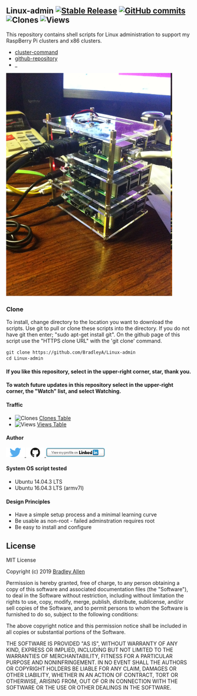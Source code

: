 ## Linux-admin   [![Stable Release](https://img.shields.io/badge/Release-2.104-blue.svg)](https://github.com/BradleyA/Linux-admin/releases/tag/2.104)    [![GitHub commits](https://img.shields.io/github/commits-since/BradleyA/Linux-admin/2.104.svg)](https://github.com/BradleyA/Linux-admin/commits/) <img alt="Clones" src="https://img.shields.io/static/v1?label=Clones&message=89&color=blue"> <img alt="Views" src="https://img.shields.io/static/v1?label=Views&message=446&color=blue">

This repository contains shell scripts for Linux administration to support my RaspBerry Pi clusters and x86 clusters.

 * [cluster-command](https://github.com/BradleyA/Linux-admin/tree/master/cluster-command)
 * [github-repository](https://github.com/BradleyA/Linux-admin/tree/master/github-repository)
 * _

<img id="respberry_cluster-1" src="images/IMG_2664.JPG" width="450" >

### Clone

To install, change directory to the location you want to download the scripts. Use git to pull or clone these scripts into the directory. If you do not have git then enter; "sudo apt-get install git". On the github page of this script use the "HTTPS clone URL" with the 'git clone' command.

    git clone https://github.com/BradleyA/Linux-admin
    cd Linux-admin

#### If you like this repository, select in the upper-right corner, star, thank you.
#### To watch future updates in this repository select in the upper-right corner, the "Watch" list, and select Watching.
 
#### Traffic

 * <img alt="Clones" src="https://img.shields.io/static/v1?label=Clones&message=89&color=blue">  [Clones Table](images/clone.table.md)
 * <img alt="Views" src="https://img.shields.io/static/v1?label=Views&message=446&color=blue">  [Views Table](images/view.table.md)

#### Author
[<img id="twitter" src="images/twitter.png" width="50" a="twitter.com/bradleyaustintx/">
](https://twitter.com/bradleyaustintx/)   [<img id="github" src="images/github.png" width="50" a="https://github.com/BradleyA/">
](https://github.com/BradleyA/)    [<img src="images/linkedin.png" style="max-width:100%;" >](https://www.linkedin.com/in/bradleyhallen)

#### System OS script tested
 * Ubuntu 14.04.3 LTS
 * Ubuntu 16.04.3 LTS (armv7l)

#### Design Principles
 * Have a simple setup process and a minimal learning curve
 * Be usable as non-root - failed adminstration requires root
 * Be easy to install and configure

## License
MIT License

Copyright (c) 2019  [Bradley Allen](https://www.linkedin.com/in/bradleyhallen)

Permission is hereby granted, free of charge, to any person obtaining a copy of this software and associated documentation files (the "Software"), to deal in the Software without restriction, including without limitation the rights to use, copy, modify, merge, publish, distribute, sublicense, and/or sell copies of the Software, and to permit persons to whom the Software is furnished to do so, subject to the following conditions:

The above copyright notice and this permission notice shall be included in all copies or substantial portions of the Software.

THE SOFTWARE IS PROVIDED "AS IS", WITHOUT WARRANTY OF ANY KIND, EXPRESS OR IMPLIED, INCLUDING BUT NOT LIMITED TO THE WARRANTIES OF MERCHANTABILITY, FITNESS FOR A PARTICULAR PURPOSE AND NONINFRINGEMENT. IN NO EVENT SHALL THE AUTHORS OR COPYRIGHT HOLDERS BE LIABLE FOR ANY CLAIM, DAMAGES OR OTHER LIABILITY, WHETHER IN AN ACTION OF CONTRACT, TORT OR OTHERWISE, ARISING FROM, OUT OF OR IN CONNECTION WITH THE SOFTWARE OR THE USE OR OTHER DEALINGS IN THE SOFTWARE.
